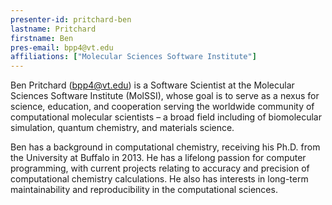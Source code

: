 ```yaml
---
presenter-id: pritchard-ben
lastname: Pritchard
firstname: Ben
pres-email: bpp4@vt.edu
affiliations: ["Molecular Sciences Software Institute"]
---
```

Ben Pritchard (<bpp4@vt.edu>) is a Software Scientist at the Molecular
Sciences Software Institute (MolSSI), whose goal is to serve as a
nexus for science, education, and cooperation serving the worldwide
community of computational molecular scientists – a broad field
including of biomolecular simulation, quantum chemistry, and materials
science.

Ben has a background in computational chemistry, receiving his
Ph.D. from the University at Buffalo in 2013. He has a lifelong
passion for computer programming, with current projects relating to
accuracy and precision of computational chemistry calculations. He
also has interests in long-term maintainability and reproducibility in
the computational sciences.
